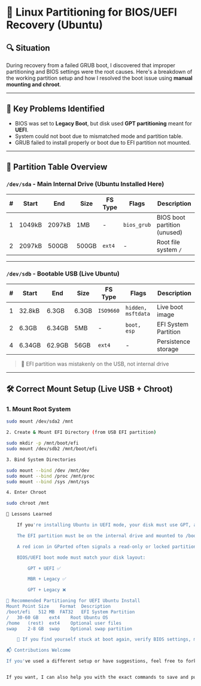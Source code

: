 # 🧱 Linux Partitioning for BIOS/UEFI Recovery (Ubuntu)

## 🔍 Situation

During recovery from a failed GRUB boot, I discovered that improper partitioning and BIOS settings were the root causes. Here's a breakdown of the working partition setup and how I resolved the boot issue using **manual mounting and chroot**.

---

## 🧩 Key Problems Identified

- BIOS was set to **Legacy Boot**, but disk used **GPT partitioning** meant for **UEFI**.
- System could not boot due to mismatched mode and partition table.
- GRUB failed to install properly or boot due to EFI partition not mounted.

---

## 💽 Partition Table Overview

### `/dev/sda` - Main Internal Drive (Ubuntu Installed Here)
| # | Start   | End     | Size  | FS Type | Flags        | Description            |
|---|---------|---------|-------|---------|--------------|------------------------|
| 1 | 1049kB  | 2097kB  | 1MB   | -       | `bios_grub`  | BIOS boot partition (unused) |
| 2 | 2097kB  | 500GB   | 500GB | `ext4`  | -            | Root file system `/`   |

---

### `/dev/sdb` - Bootable USB (Live Ubuntu)
| # | Start   | End     | Size  | FS Type   | Flags               | Description          |
|---|---------|---------|-------|-----------|----------------------|----------------------|
| 1 | 32.8kB  | 6.3GB   | 6.3GB | `ISO9660` | `hidden, msftdata`   | Live boot image      |
| 2 | 6.3GB   | 6.34GB  | 5MB   | -         | `boot, esp`          | EFI System Partition |
| 4 | 6.34GB  | 62.9GB  | 56GB  | `ext4`    | -                    | Persistence storage  |

> 🔎 EFI partition was mistakenly on the USB, not internal drive

---

## 🛠️ Correct Mount Setup (Live USB + Chroot)

### 1. Mount Root System
```bash
sudo mount /dev/sda2 /mnt

2. Create & Mount EFI Directory (from USB EFI partition)

sudo mkdir -p /mnt/boot/efi
sudo mount /dev/sdb2 /mnt/boot/efi

3. Bind System Directories

sudo mount --bind /dev /mnt/dev
sudo mount --bind /proc /mnt/proc
sudo mount --bind /sys /mnt/sys

4. Enter Chroot

sudo chroot /mnt

🧠 Lessons Learned

    If you're installing Ubuntu in UEFI mode, your disk must use GPT, and you must create an EFI partition (~512MB).

    The EFI partition must be on the internal drive and mounted to /boot/efi.

    A red icon in GParted often signals a read-only or locked partition.

    BIOS/UEFI boot mode must match your disk layout:

        GPT + UEFI ✅

        MBR + Legacy ✅

        GPT + Legacy ❌

🧰 Recommended Partitioning for UEFI Ubuntu Install
Mount Point	Size	Format	Description
/boot/efi	512 MB	FAT32	EFI System Partition
/	30-60 GB	ext4	Root Ubuntu OS
/home	(rest)	ext4	Optional user files
swap	2-8 GB	swap	Optional swap partition

    📌 If you find yourself stuck at boot again, verify BIOS settings, mount paths, and partition types carefully.

📬 Contributions Welcome

If you've used a different setup or have suggestions, feel free to fork and open a pull request.


If you want, I can also help you with the exact commands to save and push this file to your
